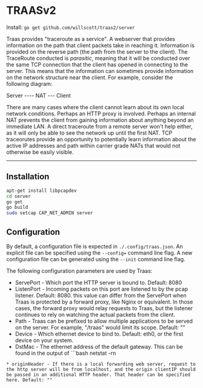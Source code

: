 TRAASv2
=======

Install: `go get github.com/willscott/traas2/server`

Traas provides "traceroute as a service". A webserver that provides information
on the path that client packets take in reaching it. Information is provided
on the reverse path (the path from the server to the client). The TraceRoute
conducted is *parasitic*, meaning that it will be conducted over the same
TCP connection that the client has opened in connecting to the server. This
means that the information can sometimes provide information on the network
structure near the client. For example, consider the following diagram:

Server ---- NAT --- Client

There are many cases where the client cannot learn about its own local network
conditions. Perhaps an HTTP proxy is involved. Perhaps an internal NAT prevents
the client from gaining information about anything beyond an immediate LAN.
A direct traceroute from a remote server won't help either, as it will only
be able to see the network up until the first NAT. TCP traceorutes provide an
opportunity to potentially learn information about the active IP addresses
and path within carrier grade NATs that would not otherwise be easily visible.

------

Installation
------------

```bash
apt-get install libpcapdev
cd server
go get
go build
sudo setcap CAP_NET_ADMIN server
```

Configuration
-------------

By default, a configuration file is expected in `./.config/traas.json`.
An explicit file can be specified using the `--config=` command line flag.
A new configuration file can be generated using the `--init` command line flag.

The following configuration parameters are used by Traas:

* ServePort - Which port the HTTP server is bound to. Default: 8080
* ListenPort - Incoming packets on this port are listened to by the pcap listener. Default: 8080. this value can differ from the ServePort when Traas is protected by a forward proxy, like Nginx or equivalent. In those cases, the forward proxy would relay requests to Traas, but the listener continues to rely on watching the actual packets from the client.
* Path - Traas can be prefixed to allow multiple applications to be served on the server. For example, "/traas" would limit its scope. Default: ""
* Device - Which ethernet device to bind to. Default: eth0, or the first device on your system.
* DstMac - The ethernet address of the default gateway. This can be found in the output of ```bash
netstat -rn
```
* originHeader - If there is a local forwarding web server, request to the http server will be from localhost, and the origin clientIP should be passed in an additional HTTP header. That header can be specified here. Default: ""
